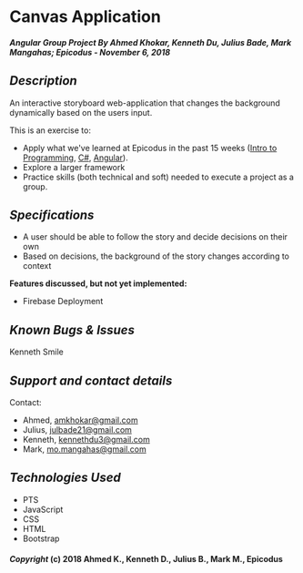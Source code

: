 # Canvas Application

##### Angular Group Project By Ahmed Khokar, Kenneth Du, Julius Bade, Mark Mangahas; Epicodus - November 6, 2018

## *Description*
An interactive storyboard web-application that changes the background dynamically based on the users input.

This is an exercise to:
* Apply what we've learned at Epicodus in the past 15 weeks ([Intro to Programming]("https://www.learnhowtoprogram.com/intro-to-programming"), [C#]("https://www.learnhowtoprogram.com/c"), [Angular]("https://www.learnhowtoprogram.com/javascript")).
* Explore a larger framework 
* Practice skills (both technical and soft) needed to execute a project as a group.

## *Specifications*
* A user should be able to follow the story and decide decisions on their own
* Based on decisions, the background of the story changes according to context

**Features discussed, but not yet implemented:**
* Firebase Deployment

## *Known Bugs & Issues*
Kenneth Smile

## *Support and contact details*
Contact:
* Ahmed, amkhokar@gmail.com
* Julius, julbade21@gmail.com
* Kenneth, kennethdu3@gmail.com
* Mark, mo.mangahas@gmail.com


## *Technologies Used*
* PTS
* JavaScript
* CSS
* HTML
* Bootstrap

#### *Copyright* (c) 2018 Ahmed K., Kenneth D., Julius B., Mark M., Epicodus
